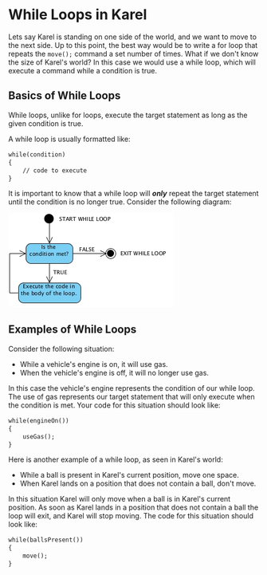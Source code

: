 # While Loops in Karel

Lets say Karel is standing on one side of the world, and we want to move to the next side. Up to this point, the best way would be to write a for loop that repeats the ```move();``` command a set number of times. What if we don't know the size of Karel's world? In this case we would use a while loop, which will execute a command while a condition is true. 

## Basics of While Loops

While loops, unlike for loops, execute the target statement as long as the given condition is true. 

A while loop is usually formatted like:
```
while(condition)
{
    // code to execute
}
```

It is important to know that a while loop will ***only*** repeat the target statement until the condition is no longer true. Consider the following diagram:

![While_Loop_Diagram](../static/karel/while_loop_diagram.png "While Loop Diagram")

## Examples of While Loops

Consider the following situation:

 - While a vehicle's engine is on, it will use gas. 
 - When the vehicle's engine is off, it will no longer use gas.
 

In this case the vehicle's engine represents the condition of our while loop. The use of gas represents our target statement that will only execute when the condition is met. Your code for this situation should look like:
``` 
while(engineOn())
{
    useGas();
}
```
Here is another example of a while loop, as seen in Karel's world:

 - While a ball is present in Karel's current position, move one space.
 - When Karel lands on a position that does not contain a ball, don't move.


In this situation Karel will only move when a ball is in Karel's current position. As soon as Karel lands in a position that does not contain a ball the loop will exit, and Karel will stop moving. The code for this situation should look like:
```
while(ballsPresent())
{
    move();
}
```

<!-- 
## While Loop Practice Exercises


**1)** Consider a world where we want Karel to move to a position without a ball. 

![Karel_While_Exercise1](../static/karel/karel_while_ex1.gif "Karel While Loops Exercise 1")

---

<p> Which while loop is correct for this situation? </p>
- [x] ``` while(ballsPresent()) { move(); }```
- [ ] ``` while(ballPresent) { move(); } ```
- [ ] ``` if(ballsPresent()) { move(); } ```
- [ ] ``` for(ballsPresent()) { move(); } ```
 
> This is the correct answer!

> Very close! Double check the conditional -.. It should have parenthesis ```()``` at the end.

> Super close! An if statement will only execute the step once, and Karel will only move once. 

> Almost! A for loop wont work for this exercise, because we don't know how large the world is. The parameters of the for loop are also incorrect.

---

**2)** Consider a world where Karel starts facing a random direction.

![Karel_While_Exercise2](../static/karel/karel_while_exercise_2.png "Karel While Loops Exercise 2")

---

<p> What piece of code will make Karel turn until Karel is facing North? </p>
- [ ] ``` while(facingNorth()) { turnLeft(); }```
- [x] ``` while(notFacingNorth()) { turnLeft(); } ```
- [ ] ``` if(notFacingNorth()) { faceNorth(); } ```
- [ ] ``` for(var i = 0; i < 3; i++) { turnLeft(); } ```
 
> Very close! Double check the condition in the loop. Remember, we want to turn when Karel is not facing North.

> This is the correct answer! Nice job!

> Super close! An if statement will only execute the step once, and Karel will only turn once. 

> Almost! A for loop wont work for this exercise, because we don't know which direction Karel is starting in.

---
-->
